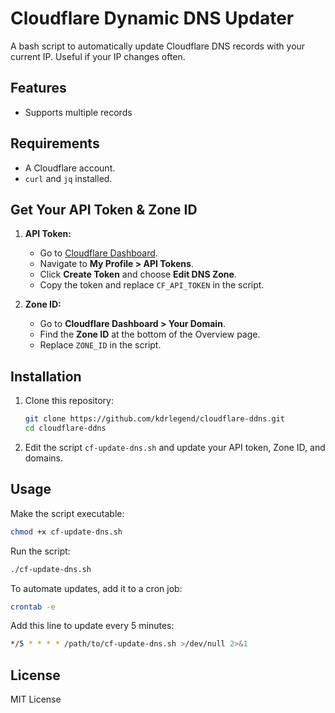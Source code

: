 # Cloudflare Dynamic DNS Updater
A bash script to automatically update Cloudflare DNS records with your current IP. Useful if your IP changes often.

## Features
- Supports multiple records

## Requirements
- A Cloudflare account.
- `curl` and `jq` installed.

## Get Your API Token & Zone ID
1. **API Token:**
   - Go to [Cloudflare Dashboard](https://dash.cloudflare.com/).
   - Navigate to **My Profile > API Tokens**.
   - Click **Create Token** and choose **Edit DNS Zone**.
   - Copy the token and replace `CF_API_TOKEN` in the script.

2. **Zone ID:**
   - Go to **Cloudflare Dashboard > Your Domain**.
   - Find the **Zone ID** at the bottom of the Overview page.
   - Replace `ZONE_ID` in the script.

## Installation
1. Clone this repository:
   ```sh
   git clone https://github.com/kdrlegend/cloudflare-ddns.git
   cd cloudflare-ddns
   ```
2. Edit the script `cf-update-dns.sh` and update your API token, Zone ID, and domains.

## Usage
Make the script executable:
```sh
chmod +x cf-update-dns.sh
```

Run the script:
```sh
./cf-update-dns.sh
```

To automate updates, add it to a cron job:
```sh
crontab -e
```
Add this line to update every 5 minutes:
```sh
*/5 * * * * /path/to/cf-update-dns.sh >/dev/null 2>&1
```

## License
MIT License

